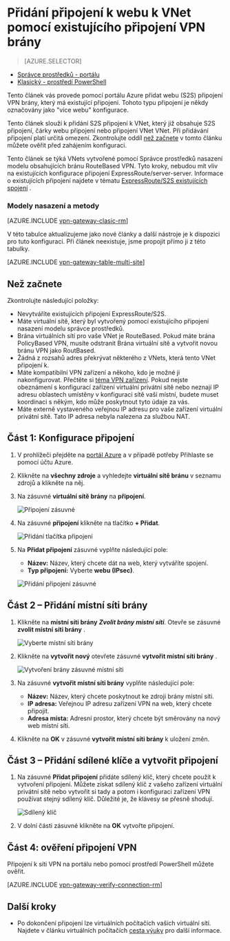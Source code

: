 <properties
   pageTitle="Přidání více brány na webu připojení VPN k virtuální sítě pro nasazení modelu správce prostředků pomocí portálu Azure | Microsoft Azure"
   description="Přidání spojení na více webů S2S VPN brány, který má existující připojení"
   services="vpn-gateway"
   documentationCenter="na"
   authors="cherylmc"
   manager="carmonm"
   editor=""
   tags="azure-resource-manager"/>

<tags
   ms.service="vpn-gateway"
   ms.devlang="na"
   ms.topic="article"
   ms.tgt_pltfrm="na"
   ms.workload="infrastructure-services"
   ms.date="10/10/2016"
   ms.author="cherylmc"/>



# <a name="add-a-site-to-site-connection-to-a-vnet-with-an-existing-vpn-gateway-connection"></a>Přidání připojení k webu k VNet pomocí existujícího připojení VPN brány

> [AZURE.SELECTOR]
- [Správce prostředků - portálu](vpn-gateway-howto-multi-site-to-site-resource-manager-portal.md)
- [Klasický - prostředí PowerShell](vpn-gateway-multi-site.md)

Tento článek vás provede pomocí portálu Azure přidat webu (S2S) připojení VPN brány, který má existující připojení. Tohoto typu připojení je někdy označovány jako "více webu" konfigurace. 

Tento článek slouží k přidání S2S připojení k VNet, který již obsahuje S2S připojení, čárky webu připojení nebo připojení VNet VNet. Při přidávání připojení platí určitá omezení. Zkontrolujte oddíl [než začnete](#before) v tomto článku můžete ověřit před zahájením konfiguraci. 

Tento článek se týká VNets vytvořené pomocí Správce prostředků nasazení modelu obsahujících bránu RouteBased VPN. Tyto kroky, nebudou mít vliv na existujících konfigurace připojení ExpressRoute/server-server. Informace o existujících připojení najdete v tématu [ExpressRoute/S2S existujících spojení](../expressroute/expressroute-howto-coexist-resource-manager.md) .

### <a name="deployment-models-and-methods"></a>Modely nasazení a metody

[AZURE.INCLUDE [vpn-gateway-clasic-rm](../../includes/vpn-gateway-classic-rm-include.md)] 

V této tabulce aktualizujeme jako nové články a další nástroje je k dispozici pro tuto konfiguraci. Při článek neexistuje, jsme propojit přímo ji z této tabulky.

[AZURE.INCLUDE [vpn-gateway-table-multi-site](../../includes/vpn-gateway-table-multisite-include.md)] 


## <a name="before"></a>Než začnete

Zkontrolujte následující položky:

- Nevytváříte existujících připojení ExpressRoute/S2S.
- Máte virtuální sítě, který byl vytvořený pomocí existujícího připojení nasazení modelu správce prostředků.
- Brána virtuálních sítí pro vaše VNet je RouteBased. Pokud máte brána PolicyBased VPN, musíte odstranit Brána virtuální sítě a vytvořit novou bránu VPN jako RoutBased.
- Žádná z rozsahů adres překrývat některého z VNets, která tento VNet připojení k.
- Máte kompatibilní VPN zařízení a někoho, kdo je možné ji nakonfigurovat. Přečtěte si [téma VPN zařízení](vpn-gateway-about-vpn-devices.md). Pokud nejste obeznámení s konfigurací zařízení virtuální privátní sítě nebo neznají IP adresu oblastech umístěny v konfiguraci sítě vaší místní, budete muset koordinaci s někým, kdo může poskytnout tyto údaje za vás.
- Máte externě vystaveného veřejnou IP adresu pro vaše zařízení virtuální privátní sítě. Tato IP adresa nebyla nalezena za službou NAT.


## <a name="part1"></a>Část 1: Konfigurace připojení

1. V prohlížeči přejděte na [portál Azure](http://portal.azure.com) a v případě potřeby Přihlaste se pomocí účtu Azure.
2. Klikněte na **všechny zdroje** a vyhledejte **virtuální sítě bránu** v seznamu zdrojů a klikněte na něj.
3. Na zásuvné **virtuální sítě brány** na **připojení**.

    ![Připojení zásuvné](./media/vpn-gateway-howto-multi-site-to-site-resource-manager-portal/connectionsblade.png "Connections blade")<br>

4. Na zásuvné **připojení** klikněte na tlačítko **+ Přidat**.

    ![Přidání tlačítka připojení](./media/vpn-gateway-howto-multi-site-to-site-resource-manager-portal/addbutton.png "Add connection button")<br>

5. Na **Přidat připojení** zásuvné vyplňte následující pole:
    - **Název:** Název, který chcete dát na web, který vytváříte spojení.
    - **Typ připojení:** Vyberte **webu (IPsec)**.

    ![Přidání připojení zásuvné](./media/vpn-gateway-howto-multi-site-to-site-resource-manager-portal/addconnectionblade.png "Add connection blade")<br>

## <a name="part2"></a>Část 2 – Přidání místní síti brány

1. Klikněte na **místní síti brány** ***Zvolit brány místní síti***. Otevře se zásuvné **zvolit místní síti brány** .

    ![Vyberte místní síti brány](./media/vpn-gateway-howto-multi-site-to-site-resource-manager-portal/chooselng.png "Choose local network gateway")<br>
2. Klikněte na **vytvořit nový** otevřete zásuvné **vytvořit místní síti brány** .

    ![Vytvoření brány zásuvné místní síti](./media/vpn-gateway-howto-multi-site-to-site-resource-manager-portal/createlngblade.png "Create local network gateway")<br>

3. Na zásuvné **vytvořit místní síti brány** vyplňte následující pole:
    - **Název:** Název, který chcete poskytnout ke zdroji brány místní síti.
    - **IP adresa:** Veřejnou IP adresu zařízení VPN na web, který chcete připojit.
    - **Adresa místa:** Adresní prostor, který chcete být směrovány na nový web místní síti.
4. Klikněte na **OK** v zásuvné **vytvořit místní síti brány** k uložení změn.

## <a name="part3"></a>Část 3 – Přidání sdílené klíče a vytvořit připojení

1. Na zásuvné **Přidat připojení** přidáte sdílený klíč, který chcete použít k vytvoření připojení. Můžete získat sdílený klíč z vašeho zařízení virtuální privátní sítě nebo vytvořit si tady a potom i konfiguraci zařízení VPN používat stejný sdílený klíč. Důležité je, že klávesy se přesně shodují.

    ![Sdílený klíč](./media/vpn-gateway-howto-multi-site-to-site-resource-manager-portal/sharedkey.png "Shared key")<br>
2. V dolní části zásuvné klikněte na **OK** vytvořte připojení.

## <a name="part4"></a>Část 4: ověření připojení VPN

Připojení k síti VPN na portálu nebo pomocí prostředí PowerShell můžete ověřit.

[AZURE.INCLUDE [vpn-gateway-verify-connection-rm](../../includes/vpn-gateway-verify-connection-rm-include.md)]


## <a name="next-steps"></a>Další kroky

- Po dokončení připojení lze virtuálních počítačích vašich virtuální sítí. Najdete v článku virtuálních počítačích [cesta výuky](https://azure.microsoft.com/documentation/learning-paths/virtual-machines) pro další informace.
